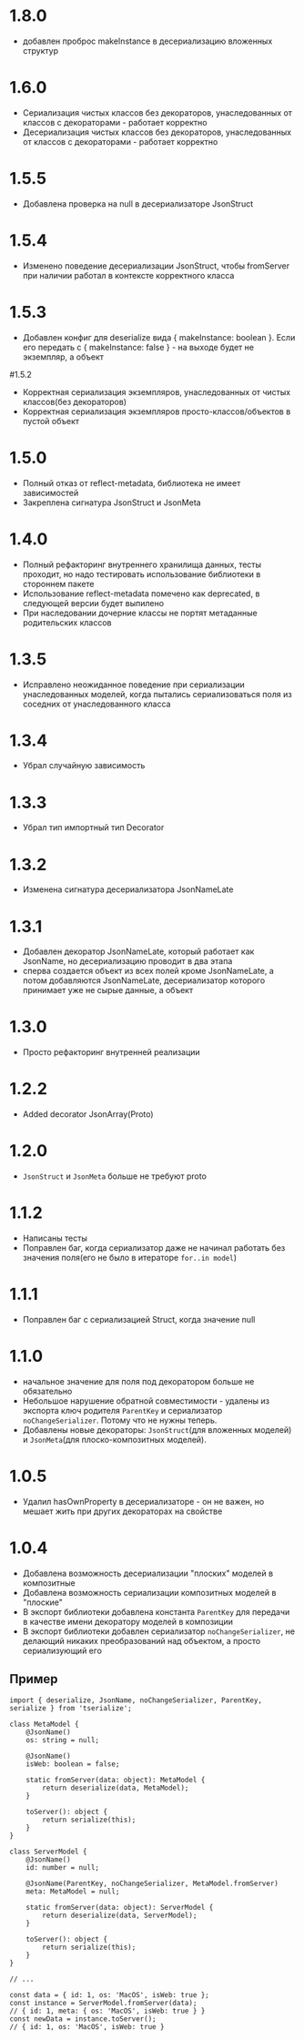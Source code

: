 # 1.8.0
- добавлен проброс makeInstance в десериализацию вложенных структур

# 1.6.0
- Сериализация чистых классов без декораторов, унаследованных от классов с декораторами - работает корректно
- Десериализация чистых классов без декораторов, унаследованных от классов с декораторами - работает корректно

# 1.5.5
- Добавлена проверка на null в десериализаторе JsonStruct

# 1.5.4
- Изменено поведение десериализации JsonStruct, чтобы fromServer при наличии работал в контексте корректного класса

# 1.5.3
- Добавлен конфиг для deserialize вида { makeInstance: boolean }. Если его передать с { makeInstance: false } - на выходе будет не экземпляр, а объект

#1.5.2
- Корректная сериализация экземпляров, унаследованных от чистых классов(без декораторов)
- Корректная сериализация экземпляров просто-классов/объектов в пустой объект

# 1.5.0
- Полный отказ от reflect-metadata, библиотека не имеет зависимостей
- Закреплена сигнатура JsonStruct и JsonMeta

# 1.4.0
- Полный рефакторинг внутреннего хранилища данных, тесты проходит, но надо тестировать использование библиотеки в стороннем пакете
- Использование reflect-metadata помечено как deprecated, в следующей версии будет выпилено
- При наследовании дочерние классы не портят метаданные родительских классов 

# 1.3.5
- Исправлено неожиданное поведение при сериализации унаследованных моделей, когда пытались сериализоваться поля из
соседних от унаследованного класса

# 1.3.4
- Убрал случайную зависимость

# 1.3.3
- Убрал тип импортный тип Decorator

# 1.3.2
- Изменена сигнатура десериализатора JsonNameLate

# 1.3.1
- Добавлен декоратор JsonNameLate, который работает как JsonName, но десериализацию проводит в два этапа
- сперва создается объект из всех полей кроме JsonNameLate,
а потом добавляются JsonNameLate, десериализатор которого принимает уже не сырые данные,
а объект

# 1.3.0
- Просто рефакторинг внутренней реализации

# 1.2.2
- Added decorator JsonArray(Proto)

# 1.2.0
- `JsonStruct` и `JsonMeta` больше не требуют proto

# 1.1.2
- Написаны тесты
- Поправлен баг, когда сериализатор даже не начинал работать без значения поля(его не было в итераторе `for..in model`)

# 1.1.1
- Поправлен баг с сериализацией Struct, когда значение null

# 1.1.0
- начальное значение для поля под декоратором больше не обязательно
- Небольшое нарушение обратной совместимости - удалены из экспорта ключ родителя `ParentKey` и сериализатор `noChangeSerializer`. Потому что не нужны теперь.
- Добавлены новые декораторы: `JsonStruct`(для вложенных моделей) и `JsonMeta`(для плоско-композитных моделей).

# 1.0.5
- Удалил hasOwnProperty в десериализаторе - он не важен, но мешает жить при других декораторах на свойстве

# 1.0.4
- Добавлена возможность десериализации "плоских" моделей в композитные
- Добавлена возможность сериализации композитных моделей в "плоские"
- В экспорт библиотеки добавлена константа `ParentKey` для передачи в качестве имени декоратору моделей в композиции
- В экспорт библиотеки добавлен сериализатор `noChangeSerializer`, не делающий никаких преобразований над объектом, а просто сериализующий его

## Пример
```
import { deserialize, JsonName, noChangeSerializer, ParentKey, serialize } from 'tserialize';

class MetaModel {
    @JsonName()
    os: string = null;

    @JsonName()
    isWeb: boolean = false;

    static fromServer(data: object): MetaModel {
        return deserialize(data, MetaModel);
    }

    toServer(): object {
        return serialize(this);
    }
}

class ServerModel {
    @JsonName()
    id: number = null;

    @JsonName(ParentKey, noChangeSerializer, MetaModel.fromServer)
    meta: MetaModel = null;

    static fromServer(data: object): ServerModel {
        return deserialize(data, ServerModel);
    }

    toServer(): object {
        return serialize(this);
    }
}

// ...

const data = { id: 1, os: 'MacOS', isWeb: true };
const instance = ServerModel.fromServer(data);
// { id: 1, meta: { os: 'MacOS', isWeb: true } }
const newData = instance.toServer();
// { id: 1, os: 'MacOS', isWeb: true }
```
